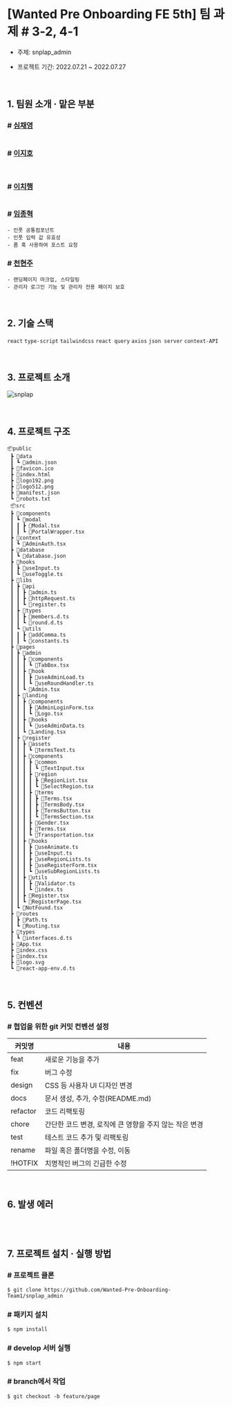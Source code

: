 # [Wanted Pre Onboarding FE 5th] 팀 과제 #  3-2, 4-1

- 주제: snplap_admin

- 프로젝트 기간: 2022.07.21 ~ 2022.07.27

<br />

## **1. 팀원 소개 · 맡은 부분**

### # <a href="https://github.com/chaengs">심채영</a>

```

```

### # <a href="https://github.com/leejiho9898">이지호</a>

```
 

```

### # <a href="https://github.com/godcl1623">이치행<a>

```

```

### # <a href="https://github.com/devMarco14">임종혁</a>

```
- 인풋 공통컴포넌트
- 인풋 입력 값 유효성 
- 폼 훅 사용하여 포스트 요청
```

### # <a href="https://github.com/HyeonJu-C">천현주</a>

```
- 랜딩페이지 마크업, 스타일링
- 관리자 로그인 기능 및 관리자 전용 페이지 보호
```

<br />

## **2. 기술 스택**

`react` `type-script` `tailwindcss` `react query` `axios` `json server` `context-API`

<br />

## **3. 프로젝트 소개**

![snplap](https://user-images.githubusercontent.com/99126860/181161011-5085632d-449f-43a2-8717-14c2d99acec2.png)

<br />

## **4. 프로젝트 구조**

```
📦public
 ┣ 📂data
 ┃ ┗ 📜admin.json
 ┣ 📜favicon.ico
 ┣ 📜index.html
 ┣ 📜logo192.png
 ┣ 📜logo512.png
 ┣ 📜manifest.json
 ┗ 📜robots.txt
 📦src
 ┣ 📂components
 ┃ ┗ 📂modal
 ┃ ┃ ┣ 📜Modal.tsx
 ┃ ┃ ┗ 📜PortalWrapper.tsx
 ┣ 📂context
 ┃ ┗ 📜AdminAuth.tsx
 ┣ 📂database
 ┃ ┗ 📜database.json
 ┣ 📂hooks
 ┃ ┣ 📜useInput.ts
 ┃ ┗ 📜useToggle.ts
 ┣ 📂libs
 ┃ ┣ 📂api
 ┃ ┃ ┣ 📜admin.ts
 ┃ ┃ ┣ 📜httpRequest.ts
 ┃ ┃ ┗ 📜register.ts
 ┃ ┣ 📂types
 ┃ ┃ ┣ 📜members.d.ts
 ┃ ┃ ┗ 📜round.d.ts
 ┃ ┗ 📂utils
 ┃ ┃ ┣ 📜addComma.ts
 ┃ ┃ ┗ 📜constants.ts
 ┣ 📂pages
 ┃ ┣ 📂admin
 ┃ ┃ ┣ 📂components
 ┃ ┃ ┃ ┗ 📜TabBox.tsx
 ┃ ┃ ┣ 📂hook
 ┃ ┃ ┃ ┣ 📜useAdminLoad.ts
 ┃ ┃ ┃ ┗ 📜useRoundHandler.ts
 ┃ ┃ ┗ 📜Admin.tsx
 ┃ ┣ 📂landing
 ┃ ┃ ┣ 📂components
 ┃ ┃ ┃ ┣ 📜AdminLoginForm.tsx
 ┃ ┃ ┃ ┗ 📜Logo.tsx
 ┃ ┃ ┣ 📂hooks
 ┃ ┃ ┃ ┗ 📜useAdminData.ts
 ┃ ┃ ┗ 📜Landing.tsx
 ┃ ┣ 📂register
 ┃ ┃ ┣ 📂assets
 ┃ ┃ ┃ ┗ 📜termsText.ts
 ┃ ┃ ┣ 📂components
 ┃ ┃ ┃ ┣ 📂common
 ┃ ┃ ┃ ┃ ┗ 📜TextInput.tsx
 ┃ ┃ ┃ ┣ 📂region
 ┃ ┃ ┃ ┃ ┣ 📜RegionList.tsx
 ┃ ┃ ┃ ┃ ┗ 📜SelectRegion.tsx
 ┃ ┃ ┃ ┣ 📂terms
 ┃ ┃ ┃ ┃ ┣ 📜Terms.tsx
 ┃ ┃ ┃ ┃ ┣ 📜TermsBody.tsx
 ┃ ┃ ┃ ┃ ┣ 📜TermsButton.tsx
 ┃ ┃ ┃ ┃ ┗ 📜TermsSection.tsx
 ┃ ┃ ┃ ┣ 📜Gender.tsx
 ┃ ┃ ┃ ┣ 📜Terms.tsx
 ┃ ┃ ┃ ┗ 📜Transportation.tsx
 ┃ ┃ ┣ 📂hooks
 ┃ ┃ ┃ ┣ 📜useAnimate.ts
 ┃ ┃ ┃ ┣ 📜useInput.ts
 ┃ ┃ ┃ ┣ 📜useRegionLists.ts
 ┃ ┃ ┃ ┣ 📜useRegisterForm.tsx
 ┃ ┃ ┃ ┗ 📜useSubRegionLists.ts
 ┃ ┃ ┣ 📂utils
 ┃ ┃ ┃ ┣ 📜Validator.ts
 ┃ ┃ ┃ ┗ 📜index.ts
 ┃ ┃ ┣ 📜Register.tsx
 ┃ ┃ ┗ 📜RegisterPage.tsx
 ┃ ┗ 📜NotFound.tsx
 ┣ 📂routes
 ┃ ┣ 📜Path.ts
 ┃ ┗ 📜Routing.tsx
 ┣ 📂types
 ┃ ┗ 📜interfaces.d.ts
 ┣ 📜App.tsx
 ┣ 📜index.css
 ┣ 📜index.tsx
 ┣ 📜logo.svg
 ┗ 📜react-app-env.d.ts
```

<br />

## **5. 컨벤션**

### # 협업을 위한 git 커밋 컨벤션 설정

| 커밋명   | 내용                                                   |
| -------- | ------------------------------------------------------ |
| feat     | 새로운 기능을 추가                                     |
| fix      | 버그 수정                                              |
| design   | CSS 등 사용자 UI 디자인 변경                           |
| docs     | 문서 생성, 추가, 수정(README.md)                       |
| refactor | 코드 리팩토링                                          |
| chore    | 간단한 코드 변경, 로직에 큰 영향을 주지 않는 작은 변경 |
| test     | 테스트 코드 추가 및 리팩토링                           |
| rename   | 파일 혹은 폴더명을 수정, 이동                          |
| !HOTFIX  | 치명적인 버그의 긴급한 수정                            |

<br />

## **6. 발생 에러**

### # 

```
 ```   

<br />

## **7. 프로젝트 설치 · 실행 방법**

### # 프로젝트 클론

```
$ git clone https://github.com/Wanted-Pre-Onboarding-Team1/snplap_admin
```

### # 패키지 설치

```
$ npm install
```

### # develop 서버 실행

```
$ npm start
```

### # branch에서 작업

```
$ git checkout -b feature/page
```

